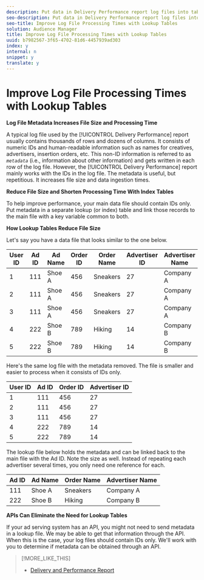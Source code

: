 ```yaml
---
description: Put data in Delivery Performance report log files into tables that contain IDs only. Put non-ID metadata in separate lookup tables to help reduce file size and processing times.
seo-description: Put data in Delivery Performance report log files into tables that contain IDs only. Put non-ID metadata in separate lookup tables to help reduce file size and processing times.
seo-title: Improve Log File Processing Times with Lookup Tables
solution: Audience Manager
title: Improve Log File Processing Times with Lookup Tables
uuid: b7982567-3f65-4702-81d6-4457939ad303
index: y
internal: n
snippet: y
translate: y
---
```


# Improve Log File Processing Times with Lookup Tables

**Log File Metadata Increases File Size and Processing Time** 

A typical log file used by the [!UICONTROL  Delivery Performance] report usually contains thousands of rows and dozens of columns. It consists of numeric IDs and human-readable information such as names for creatives, advertisers, insertion orders, etc. This non-ID information is referred to as *` metadata`* (i.e., information about other information) and gets written in each row of the log file. However, the [!UICONTROL  Delivery Performance] report mainly works with the IDs in the log file. The metadata is useful, but repetitious. It increases file size and data ingestion times. 

**Reduce File Size and Shorten Processing Time With Index Tables** 

To help improve performance, your main data file should contain IDs only. Put metadata in a separate lookup (or index) table and link those records to the main file with a key variable common to both. 

**How Lookup Tables Reduce File Size** 

Let's say you have a data file that looks similar to the one below. 

|  User ID  | Ad ID  | Ad Name  | Order ID  | Order Name  | Advertiser ID  | Advertiser Name  |
|---|---|---|---|---|---|---|
|  1  | 111  | Shoe A  | 456  | Sneakers  | 27  | Company A  |
|  2  | 111  | Shoe A  | 456  | Sneakers  | 27  | Company A  |
|  3  | 111  | Shoe A  | 456  | Sneakers  | 27  | Company A  |
|  4  | 222  | Shoe B  | 789  | Hiking  | 14  | Company B  |
|  5  | 222  | Shoe B  | 789  | Hiking  | 14  | Company B  |

Here's the same log file with the metadata removed. The file is smaller and easier to process when it consists of IDs only. 

|  User ID  | Ad ID  | Order ID  | Advertiser ID  |
|---|---|---|---|
|  1  | 111  | 456  | 27  |
|  2  | 111  | 456  | 27  |
|  3  | 111  | 456  | 27  |
|  4  | 222  | 789  | 14  |
|  5  | 222  | 789  | 14  |

The lookup file below holds the metadata and can be linked back to the main file with the Ad ID. Note the size as well. Instead of repeating each advertiser several times, you only need one reference for each. 

|  Ad ID  | Ad Name  | Order Name  | Advertiser Name  |
|---|---|---|---|
|  111  | Shoe A  | Sneakers  | Company A  |
|  222  | Shoe B  | Hiking  | Company B  |

**APIs Can Eliminate the Need for Lookup Tables** 

If your ad serving system has an API, you might not need to send metadata in a lookup file. We may be able to get that information through the API. When this is the case, your log files should contain IDs only. We'll work with you to determine if metadata can be obtained through an API. 
>[!MORE_LIKE_THIS]
>
>* [ Delivery and Performance Report ](c_delivery_reports.md#concept_ED04A45759A6408D95222C7BE0EA301D)
